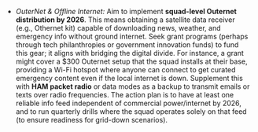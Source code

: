 - _OuterNet & Offline Internet:_ Aim to implement **squad-level Outernet distribution by 2026**. This means obtaining a satellite data receiver (e.g., Othernet kit) capable of downloading news, weather, and emergency info without ground internet. Seek grant programs (perhaps through tech philanthropies or government innovation funds) to fund this gear; it aligns with bridging the digital divide. For instance, a grant might cover a $300 Outernet setup that the squad installs at their base, providing a Wi-Fi hotspot where anyone can connect to get curated emergency content even if the local internet is down. Supplement this with **HAM packet radio** or data modes as a backup to transmit emails or texts over radio frequencies. The action plan is to have at least one reliable info feed independent of commercial power/internet by 2026, and to run quarterly drills where the squad operates solely on that feed (to ensure readiness for grid-down scenarios).
